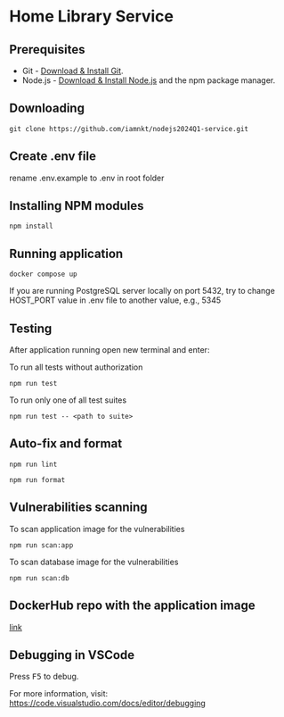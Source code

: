 # Home Library Service

## Prerequisites

- Git - [Download & Install Git](https://git-scm.com/downloads).
- Node.js - [Download & Install Node.js](https://nodejs.org/en/download/) and the npm package manager.

## Downloading

```
git clone https://github.com/iamnkt/nodejs2024Q1-service.git
```

## Create .env file
rename .env.example to .env in root folder 

## Installing NPM modules

```
npm install
```

## Running application

```
docker compose up
```

If you are running PostgreSQL server locally on port 5432, try to change HOST_PORT value in .env file to another value, e.g., 5345
## Testing

After application running open new terminal and enter:

To run all tests without authorization

```
npm run test
```

To run only one of all test suites

```
npm run test -- <path to suite>
```

## Auto-fix and format

```
npm run lint
```

```
npm run format
```

## Vulnerabilities scanning

To scan application image for the vulnerabilities

```
npm run scan:app
```

To scan database image for the vulnerabilities

```
npm run scan:db
```

## DockerHub repo with the application image

[link](https://hub.docker.com/r/iamnkt/app_image)

## Debugging in VSCode

Press <kbd>F5</kbd> to debug.

For more information, visit: https://code.visualstudio.com/docs/editor/debugging
